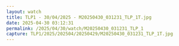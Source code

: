 ```yaml
---
layout: watch
title: TLP1 - 30/04/2025 - M20250430_031231_TLP_1T.jpg
date: 2025-04-30 03:12:31
permalink: /2025/04/30/watch/M20250430_031231_TLP_1
capture: TLP1/2025/202504/20250429/M20250430_031231_TLP_1T.jpg
---
```

